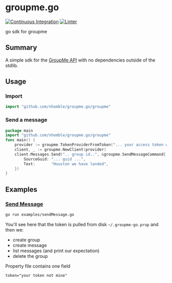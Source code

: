 # groupme.go
[![Continuous Integration](https://github.com/nhomble/groupme.go/workflows/continuous-integration/badge.svg)](https://github.com/nhomble/groupme.go/actions)
[![Linter](https://github.com/nhomble/groupme.go/workflows/Linter/badge.svg)](https://github.com/nhomble/groupme.go/actions?query=workflow%3ALinter)

go sdk for groupme

## Summary
A simple sdk for the [GroupMe API](https://dev.groupme.com/) with no dependencies outside of the stdlib.

## Usage
### Import
```go
import "github.com/nhomble/groupme.go/groupme"
```

### Send a message
```go
package main 
import "github.com/nhomble/groupme.go/groupme"
func main() {
    provider := groupme.TokenProviderFromToken("... your access token with groupme ....")
    client, _ := groupme.NewClient(provider)
    client.Messages.Send(".. group id..", &groupme.SendMessageCommand{
        SourceGuid: "... guid ...",
        Text:       "Houston we have landed",
    })
}
```

## Examples
### [Send Message](examples/sendMessage/main.go)
```bash
go run examples/sendMessage.go
```

You'll see here that the token is pulled from disk ```~/.groupme-go.prop``` and then we:
- create group
- create message
- list messages (and print our expectation)
- delete the group

Property file contains one field
```
token="your token not mine"
```
